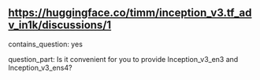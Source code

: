 ## https://huggingface.co/timm/inception_v3.tf_adv_in1k/discussions/1

contains_question: yes

question_part: Is it convenient for you to provide Inception_v3_en3 and Inception_v3_ens4?